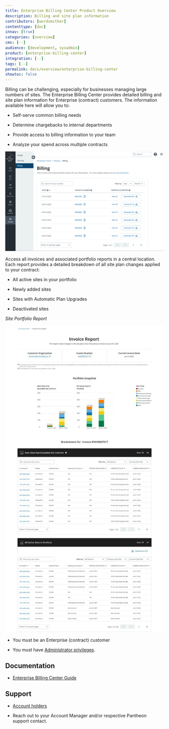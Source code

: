 ```yaml
---
title: Enterprise Billing Center Product Overview
description: Billing and site plan information
contributors: [wordsmither]
contenttype: [doc]
innav: [true]
categories: [overview]
cms: [--]
audience: [development, sysadmin]
product: [enterprise-billing-center]
integration: [--]
tags: [--]
permalink: docs/overview/enterprise-billing-center
showtoc: false
---
```


<TabList>

<Tab title="Overview" id="overview" active={true}>

Billing can be challenging, especially for businesses managing large numbers of sites. The Enterprise Billing Center provides detailed billing and site plan information for Enterprise (contract) customers.  The information available here will allow you to:

- Self-serve common billing needs

- Determine chargebacks to internal departments

- Provide access to billing information to your team

- Analyze your spend across multiple contracts

![Enterprise Billing Center](../../images/enterprise-billing-center.png)

</Tab>

<Tab title="Features" id="features">

Access all invoices and associated portfolio reports in a central location.  Each report provides a detailed breakdown of all site plan changes applied to your contract:

- All active sites in your portfolio

- Newly added sites

- Sites with Automatic Plan Upgrades

- Deactivated sites

*Site Portfolio Report*

![Site Portfolio Charts](../../images/enterprise-billing-center-invoice-report.png)


</Tab>

<Tab title="Requirements" id="requirements">

- You must be an Enterprise (contract) customer

- You must have [Administrator privileges](/guides/account-mgmt/workspace-sites-teams/teams#change-a-users-role).

</Tab>

<Tab title="Resources" id="resources">

## Documentation

- [Enterprise Billing Center Guide](/guides/enterprise-billing-center)

## Support

- [Account holders](https://dashboard.pantheon.io/workspace/ee3995c4-652e-44a0-b00b-0085e92d78da/support)

- Reach out to your Account Manager and/or respective Pantheon support contact.

</Tab>

</TabList>
